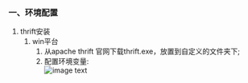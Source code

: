 ### 一、环境配置
1. thrift安装
    1. win平台
        1. 从apache thrift 官网下载thrift.exe，放置到自定义的文件夹下;
        1. 配置环境变量:   
            ![image text]("note-images/thrift01.png")